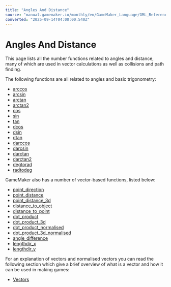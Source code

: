 ```yaml
---
title: "Angles And Distance"
source: "manual.gamemaker.io/monthly/en/GameMaker_Language/GML_Reference/Maths_And_Numbers/Angles_And_Distance/Angles_And_Distance.htm"
converted: "2025-09-14T04:00:00.540Z"
---
```


# Angles And Distance

This page lists all the number functions related to angles and distance, many of which are used in vector calculations as well as collisions and path finding.

The following functions are all related to angles and basic trigonometry:

-   [arccos](arccos.md)
-   [arcsin](arcsin.md)
-   [arctan](arctan.md)
-   [arctan2](arctan2.md)
-   [cos](cos.md)
-   [sin](sin.md)
-   [tan](tan.md)
-   [dcos](dcos.md)
-   [dsin](dsin.md)
-   [dtan](dtan.md)
-   [darccos](darccos.md)
-   [darcsin](darcsin.md)
-   [darctan](darctan.md)
-   [darctan2](darctan2.md)
-   [degtorad](degtorad.md)
-   [radtodeg](radtodeg.md)

GameMaker also has a number of vector-based functions, listed below:

-   [point\_direction](point_direction.md)
-   [point\_distance](point_distance.md)
-   [point\_distance\_3d](point_distance_3d.md)
-   [distance\_to\_object](distance_to_object.md)
-   [distance\_to\_point](distance_to_point.md)
-   [dot\_product](dot_product.md)
-   [dot\_product\_3d](dot_product_3d.md)
-   [dot\_product\_normalised](dot_product_normalised.md)
-   [dot\_product\_3d\_normalised](dot_product_3d_normalised.md)
-   [angle\_difference](angle_difference.md)
-   [lengthdir\_x](lengthdir_x.md)
-   [lengthdir\_y](lengthdir_y.md)

For an explanation of vectors and normalised vectors you can read the following section which give a brief overview of what is a vector and how it can be used in making games:

-   [Vectors](../../../../../../../Additional_Information/Vectors.md)